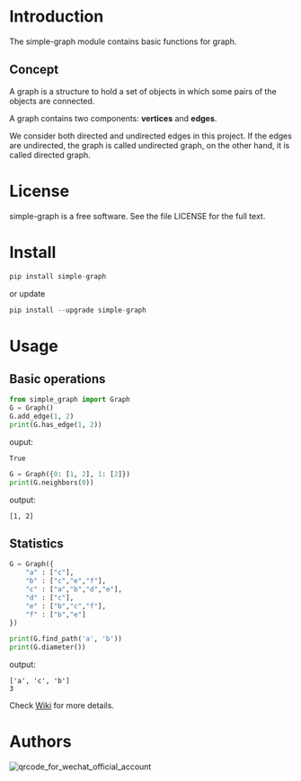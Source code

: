 # Introduction

The simple-graph module contains basic functions for graph.

## Concept

A graph is a structure to hold a set of objects in which some pairs of the objects are connected.

A graph contains two components: __vertices__ and __edges__.

We consider both directed and undirected edges in this project.
If the edges are undirected, the graph is called undirected graph, on the other hand, it is called directed graph.

# License

simple-graph is a free software. See the file LICENSE for the full text.

# Install
```python
pip install simple-graph
```
or update
```python
pip install --upgrade simple-graph
```

# Usage

## Basic operations
```python
from simple_graph import Graph
G = Graph()
G.add_edge(1, 2)
print(G.has_edge(1, 2))
```
ouput: 
```shell
True
```

```python
G = Graph({0: [1, 2], 1: [2]})
print(G.neighbors(0))
```

output: 
```shell
[1, 2]
```

## Statistics

```python
G = Graph({ 
    "a" : ["c"],
    "b" : ["c","e","f"],
    "c" : ["a","b","d","e"],
    "d" : ["c"],
    "e" : ["b","c","f"],
    "f" : ["b","e"]
})

print(G.find_path('a', 'b'))
print(G.diameter())
```

output:
```shell
['a', 'c', 'b']
3
```

Check [Wiki](https://github.com/jiayingwang/simple_graph/wiki) for more details.

# Authors

![qrcode_for_wechat_official_account](https://wx3.sinaimg.cn/mw1024/bdb7558bly1gjo23b3jrmj207607674r.jpg)


